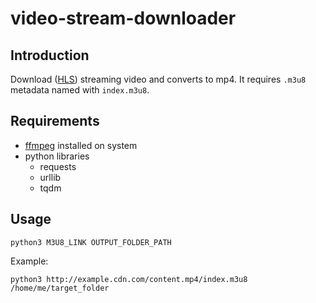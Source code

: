 # video-stream-downloader

## Introduction

Download ([HLS](https://en.wikipedia.org/wiki/HTTP_Live_Streaming)) streaming video and converts to mp4. It requires `.m3u8` metadata named with `index.m3u8`. 

## Requirements
- [ffmpeg](https://ffmpeg.org/download.html) installed on system
- python libraries
  - requests
  - urllib
  - tqdm

## Usage
```
python3 M3U8_LINK OUTPUT_FOLDER_PATH
```
Example:
```
python3 http://example.cdn.com/content.mp4/index.m3u8 /home/me/target_folder
```